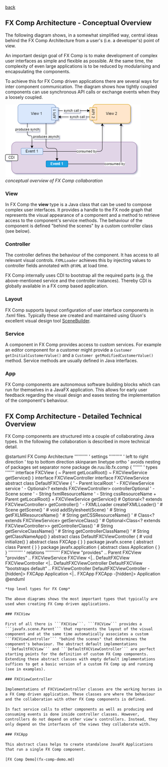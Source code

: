 [back](../README)

## FX Comp Architecture - Conceptual Overview

The following diagram shows, in a somewhat simplified way, central ideas behind the FX Comp Architecture from a user's (i.e. a developer's) point of view.

An important design goal of FX Comp is to make development of complex user interfaces as simple and flexible as possible. At the same time, the complexity of even large applications is to be reduced by modularising and encapsulating the components.

To achieve this for FX Comp driven applications there are several ways for inter component communication. The diagram shows how tightly coupled components can use synchronous API calls or exchange events when they a loosely coupled. 

![FX Comp Architecture](fx-comp-architecture.png)
*conceptual overview of FX Comp collaboration*

### View

In FX Comp the **view** type is a Java class that can be used to compose complex user interfaces. It provides a handle to the FX node graph that represents the visual appearance of a component and a method to retrieve access to the component's service methods. The behaviour of the component is defined "behind the scenes" by a custom controller class (see below).

### Controller

The controller defines the behaviour of the component. It has access to all relevant visual controls. ```FXMLLoader``` achieves this by injecting values to controller fields annotated with ```@FXML``` at load time.

FX Comp internally uses CDI to bootstrap all the required parts (e.g. the above-mentioned service and the controller instances). Thereby CDI is globally available in a FX comp based application.

### Layout

FX Comp supports layout configuration of user interface components in .fxml files. Typically these are created and maintained using Gluon's excellent visual design tool [SceneBuilder](https://gluonhq.com/products/scene-builder/).

### Service

A component in FX Comp provides access to custom services. For example an editor component for a customer might provide a ```Customer getInitialCustomerValue()``` and a  ```Customer getModifiedCustomerValue()``` method. Service methods are usually defined in Java interfaces.

### App

FX Comp components are autonomous software building blocks which can run for themselves in a JavaFX application. This allows for early user feedback regarding the visual design and eases testing the implementation of the component's behaviour. 

## FX Comp Architecture - Detailed Technical Overview

FX Comp components are structured into a couple of collaborating Java types. In the following the collaboration is described in more technical detail.

@startuml FX Comp Architecture
''''''''''
' settings
''''''''''
'  left to right direction
'  top to bottom direction
  skinparam linetype ortho
  ' avoids nesting of packages
  set separator none
  package de.ruu.lib.fx.comp
  {
'''''''
' types
'''''''
    interface FXCView
    {
      ~ Parent getLocalRoot()
      ~ FXCViewService getService()
    }
    interface FXCViewController
    interface FXCViewService
    abstract class DefaultFXCView
    {
'    - Parent localRoot
'    - FXCViewService service
'    - Optional<? extends FXCViewController> controllerOptional
'    - Scene scene
'    - String fxmlResourceName
'    - String cssResourceName
      + Parent getLocalRoot()
      + FXCViewService getService()
      # Optional<? extends FXCViewController> getController()
'    - FXMLLoader createFXMLLoader()
'    # Scene getScene()
'    # void addStylesheet(Scene)
'    # String getFXLMResourceName()
'    # String getCSSResourceName()
'    # Class<? extends FXCViewService> getServiceClass()
'    # Optional<Class<? extends FXCViewController>> getControllerClass()
'    # String getServiceClassName()
'    # String getControllerClassName()
'    # String getClassNameApp()
    }
    abstract class DefaultFXCViewController
    {
      # void initialize()
    }
    abstract class FXCApp
    {
    }
  }
  package javafx.scene
  {
    abstract class Parent
    {
    }
  }
  package javafx.application
  {
    abstract class Application
    {
    }
  }
'''''''''''
' relations
'''''''''''
  FXCView                  "provides"             ..       Parent
  FXCView                  "provides"             ..       FXCViewService
  FXCView                                       <|..       DefaultFXCView
  FXCViewController                             <|..       DefaultFXCViewController
  DefaultFXCView           "bootstraps default"   ..       FXCViewController
  DefaultFXCViewController                      -[hidden]> FXCApp
  Application                                   <|..       FXCApp
  FXCApp                                        -[hidden]> Application
@enduml
```
*top level types for FX Comp*

The above diagrams shows the most important types that typically are used when creating FX Comp driven applications.

### FXCView

First of all there is ```FXCView```. ```FXCView``` provides a ```javafx.scene.Parent``` that represents the layout of the visual component and at the same time automatically associates a custom ```FXCViewController``` "behind the scenes" that determines the component's behaviour. The abstract default implementations ```DefaultFXCView``` and ```DefaultFXCViewController``` are perfect starting points for the definition of custom FX Comp components. Extending these abstract classes with empty default implementations suffices to get a basic version of a custom FX Comp up and running (see in examples).

### FXCViewController

Implementations of FXCViewController classes are the working horses in a FX Comp driven application. These classes are where the behaviour and the collaboration with other FX Comp components is defined.

In fact service calls to other components as well as producing and consuming events is done inside controller classes. However, controllers do not depend on other view's controllers. Instead, they only depend on the interfaces of the views they collaborate with.

### FXCApp

This abstract class helps to create standalone JavaFX Applications that run a single FX Comp component.

[FX Comp Demo](fx-comp-demo.md)